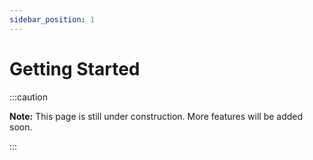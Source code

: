 ```yaml
---
sidebar_position: 1
---
```


# Getting Started

:::caution

**Note:** This page is still under construction. More features will be added soon.

:::

